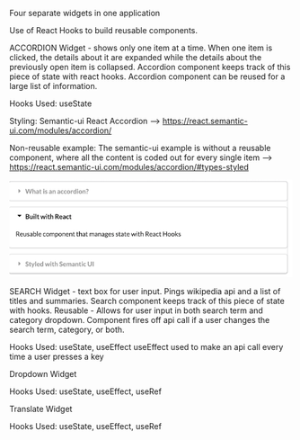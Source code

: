 Four separate widgets in one application

Use of React Hooks to build reusable components.

ACCORDION Widget - shows only one item at a time. When one item is clicked, the details about it are expanded while the details about the previously open item is collapsed. Accordion component keeps track of this piece of state with react hooks. Accordion component can be reused for a large list of information.

Hooks Used: useState

Styling: Semantic-ui React Accordion --> https://react.semantic-ui.com/modules/accordion/

Non-reusable example: The semantic-ui example is without a reusable component, where all the content is coded out for every single item --> https://react.semantic-ui.com/modules/accordion/#types-styled

![picture](Accordion-Demo.png)

SEARCH Widget - text box for user input. Pings wikipedia api and a list of titles and summaries. Search component keeps track of this piece of state with hooks. Reusable - Allows for user input in both search term and category dropdown. Component fires off api call if a user changes the search term, category, or both.

Hooks Used: useState, useEffect
useEffect used to make an api call every time a user presses a key

Dropdown Widget

Hooks Used: useState, useEffect, useRef

Translate Widget

Hooks Used: useState, useEffect, useRef
